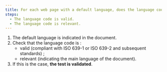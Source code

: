 ```yaml
---
title: For each web page with a default language, does the language code check these conditions?
steps:
  - The language code is valid.
  - The language code is relevant.
---
```


1. The default language is indicated in the document.
2. Check that the language code is :
   - valid (compliant with ISO 639-1 or ISO 639-2 and subsequent standards) ;
   - relevant (indicating the main language of the document).
3. If this is the case, **the test is validated**.
